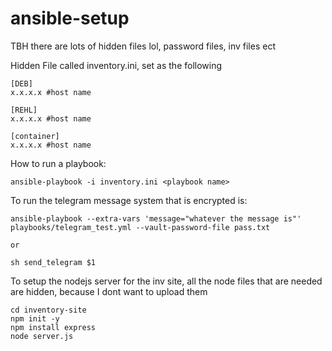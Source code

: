 # ansible-setup

TBH there are lots of hidden files lol, password files, inv files ect

Hidden File called inventory.ini, set as the following

```
[DEB]
x.x.x.x #host name

[REHL]
x.x.x.x #host name

[container]
x.x.x.x #host name
```

How to run a playbook:

```
ansible-playbook -i inventory.ini <playbook name>
```

To run the telegram message system that is encrypted is:

```
ansible-playbook --extra-vars 'message="whatever the message is"' playbooks/telegram_test.yml --vault-password-file pass.txt

or 

sh send_telegram $1
```

To setup the nodejs server for the inv site, all the node files that are needed are hidden, because I dont want to upload them

```
cd inventory-site
npm init -y
npm install express
node server.js
```
